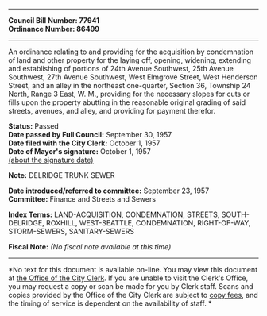 * * * * *  
  
**Council Bill Number: [](#h0)[](#h2)77941**   
**Ordinance Number: 86499**  
  
* * * * *  
  
An ordinance relating to and providing for the acquisition by condemnation of land and other property for the laying off, opening, widening, extending and establishing of portions of 24th Avenue Southwest, 25th Avenue Southwest, 27th Avenue Southwest, West Elmgrove Street, West Henderson Street, and an alley in the northeast one-quarter, Section 36, Township 24 North, Range 3 East, W. M., providing for the necessary slopes for cuts or fills upon the property abutting in the reasonable original grading of said streets, avenues, and alley, and providing for payment therefor.  
  
**Status:** Passed   
**Date passed by Full Council:** September 30, 1957   
**Date filed with the City Clerk:** October 1, 1957   
**Date of Mayor's signature:** October 1, 1957   
[(about the signature date)](/~public/approvaldate.htm)   
  
**Note:** DELRIDGE TRUNK SEWER  
  
  
**Date introduced/referred to committee:** September 23, 1957   
**Committee:** Finance and Streets and Sewers   
  
**Index Terms:** LAND-ACQUISITION, CONDEMNATION, STREETS, SOUTH-DELRIDGE, ROXHILL, WEST-SEATTLE, CONDEMNATION, RIGHT-OF-WAY, STORM-SEWERS, SANITARY-SEWERS  
  
**Fiscal Note:** *(No fiscal note available at this time)*  
  
* * * * *  
  
*No text for this document is available on-line. You may view this document at [the Office of the City Clerk](http://www.seattle.gov/leg/clerk/contactUs.htm). If you are unable to visit the Clerk's Office, you may request a copy or scan be made for you by Clerk staff. Scans and copies provided by the Office of the City Clerk are subject to [copy fees](http://clerk.seattle.gov/~public/clerkfees.htm), and the timing of service is dependent on the availability of staff. *  
  
  
